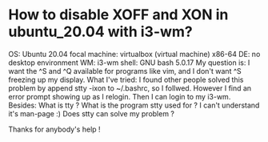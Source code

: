 
# How to disable XOFF and XON in ubuntu_20.04 with i3-wm?


OS: Ubuntu 20.04 focal
machine: virtualbox (virtual machine) x86-64
DE: no desktop environment
WM: i3-wm
shell: GNU bash 5.0.17
My question is:
I want the ^S and ^Q available for programs like vim, and I don't want ^S freezing up my display.
What I've tried:
I found other people solved this problem by append stty -ixon to ~/.bashrc, so I follwed.
However I find an error prompt showing up as I relogin. Then I can login to my i3-wm.
Besides:
What is tty ? What is the program stty used for ? I can't understand it's man-page :)
Does stty can solve my problem ?

Thanks for anybody's help !

        